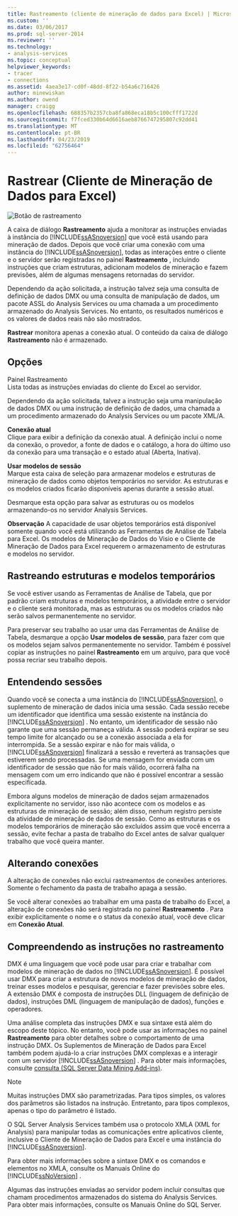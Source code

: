 ```yaml
---
title: Rastreamento (cliente de mineração de dados para Excel) | Microsoft Docs
ms.custom: ''
ms.date: 03/06/2017
ms.prod: sql-server-2014
ms.reviewer: ''
ms.technology:
- analysis-services
ms.topic: conceptual
helpviewer_keywords:
- tracer
- connections
ms.assetid: 4aea3e17-cd0f-48dd-8f22-b54a6c716426
author: minewiskan
ms.author: owend
manager: craigg
ms.openlocfilehash: 688357b2357cba8fa868eca18b5c100cfff1722d
ms.sourcegitcommit: f7fced330b64d6616aeb8766747295807c92dd41
ms.translationtype: MT
ms.contentlocale: pt-BR
ms.lasthandoff: 04/23/2019
ms.locfileid: "62756464"
---
```

# <a name="trace-data-mining-client-for-excel"></a>Rastrear (Cliente de Mineração de Dados para Excel)
  ![Botão de rastreamento](media/misc-trace.gif "botão de rastreamento")  
  
 A caixa de diálogo **Rastreamento** ajuda a monitorar as instruções enviadas à instância do [!INCLUDE[ssASnoversion](../includes/ssasnoversion-md.md)] que você está usando para mineração de dados. Depois que você criar uma conexão com uma instância do [!INCLUDE[ssASnoversion](../includes/ssasnoversion-md.md)], todas as interações entre o cliente e o servidor serão registradas no painel **Rastreamento** , incluindo instruções que criam estruturas, adicionam modelos de mineração e fazem previsões, além de algumas mensagens retornadas do servidor.  
  
 Dependendo da ação solicitada, a instrução talvez seja uma consulta de definição de dados DMX ou uma consulta de manipulação de dados, um pacote ASSL do Analysis Services ou uma chamada a um procedimento armazenado do Analysis Services. No entanto, os resultados numéricos e os valores de dados reais não são mostrados.  
  
 **Rastrear** monitora apenas a conexão atual. O conteúdo da caixa de diálogo **Rastreamento** não é armazenado.  
  
## <a name="options"></a>Opções  
 Painel Rastreamento  
 Lista todas as instruções enviadas do cliente do Excel ao servidor.  
  
 Dependendo da ação solicitada, talvez a instrução seja uma manipulação de dados DMX ou uma instrução de definição de dados, uma chamada a um procedimento armazenado do Analysis Services ou um pacote XML/A.  
  
 **Conexão atual**  
 Clique para exibir a definição da conexão atual. A definição inclui o nome da conexão, o provedor, a fonte de dados e o catálogo, a hora do último uso da conexão para uma transação e o estado atual (Aberta, Inativa).  
  
 **Usar modelos de sessão**  
 Marque esta caixa de seleção para armazenar modelos e estruturas de mineração de dados como objetos temporários no servidor. As estruturas e os modelos criados ficarão disponíveis apenas durante a sessão atual.  
  
 Desmarque esta opção para salvar as estruturas ou os modelos armazenando-os no servidor Analysis Services.  
  
 **Observação** A capacidade de usar objetos temporários está disponível somente quando você está utilizando as Ferramentas de Análise de Tabela para Excel. Os modelos de Mineração de Dados do Visio e o Cliente de Mineração de Dados para Excel requerem o armazenamento de estruturas e modelos no servidor.  
  
## <a name="tracing-temporary-structures-and-models"></a>Rastreando estruturas e modelos temporários  
 Se você estiver usando as Ferramentas de Análise de Tabela, que por padrão criam estruturas e modelos temporários, a atividade entre o servidor e o cliente será monitorada, mas as estruturas ou os modelos criados não serão salvos permanentemente no servidor.  
  
 Para preservar seu trabalho ao usar uma das Ferramentas de Análise de Tabela, desmarque a opção **Usar modelos de sessão**, para fazer com que os modelos sejam salvos permanentemente no servidor. Também é possível copiar as instruções no painel **Rastreamento** em um arquivo, para que você possa recriar seu trabalho depois.  
  
## <a name="understanding-sessions"></a>Entendendo sessões  
 Quando você se conecta a uma instância do [!INCLUDE[ssASnoversion](../includes/ssasnoversion-md.md)], o suplemento de mineração de dados inicia uma sessão. Cada sessão recebe um identificador que identifica uma sessão existente na instância do [!INCLUDE[ssASnoversion](../includes/ssasnoversion-md.md)] . No entanto, um identificador de sessão não garante que uma sessão permaneça válida. A sessão poderá expirar se seu tempo limite for alcançado ou se a conexão associada a ela for interrompida. Se a sessão expirar e não for mais válida, o [!INCLUDE[ssASnoversion](../includes/ssasnoversion-md.md)] finalizará a sessão e reverterá as transações que estiverem sendo processadas. Se uma mensagem for enviada com um identificador de sessão que não for mais válido, ocorrerá falha na mensagem com um erro indicando que não é possível encontrar a sessão especificada.  
  
 Embora alguns modelos de mineração de dados sejam armazenados explicitamente no servidor, isso não acontece com os modelos e as estruturas de mineração de sessão; além disso, nenhum registro persiste da atividade de mineração de dados de sessão. Como as estruturas e os modelos temporários de mineração são excluídos assim que você encerra a sessão, evite fechar a pasta de trabalho do Excel antes de salvar qualquer trabalho que você queira manter.  
  
## <a name="changing-connections"></a>Alterando conexões  
 A alteração de conexões não exclui rastreamentos de conexões anteriores. Somente o fechamento da pasta de trabalho apaga a sessão.  
  
 Se você alterar conexões ao trabalhar em uma pasta de trabalho do Excel, a alteração de conexões não será registrada no painel **Rastreamento** . Para exibir explicitamente o nome e o status da conexão atual, você deve clicar em **Conexão Atual**.  
  
## <a name="understanding-statements-in-the-tracer"></a>Compreendendo as instruções no rastreamento  
 DMX é uma linguagem que você pode usar para criar e trabalhar com modelos de mineração de dados no [!INCLUDE[ssASnoversion](../includes/ssasnoversion-md.md)]. É possível usar DMX para criar a estrutura de novos modelos de mineração de dados, treinar esses modelos e pesquisar, gerenciar e fazer previsões sobre eles. A extensão DMX é composta de instruções DLL (linguagem de definição de dados), instruções DML (linguagem de manipulação de dados), funções e operadores.  
  
 Uma análise completa das instruções DMX e sua sintaxe está além do escopo deste tópico. No entanto, você pode usar as informações no painel **Rastreamento** para obter detalhes sobre o comportamento de uma instrução DMX. Os Suplementos de Mineração de Dados para Excel também podem ajudá-lo a criar instruções DMX complexas e a interagir com um servidor [!INCLUDE[ssASnoversion](../includes/ssasnoversion-md.md)] . Para obter mais informações, consulte [consulta &#40;SQL Server Data Mining Add-ins&#41;](query-sql-server-data-mining-add-ins.md).  
  
> [!NOTE]  
>  Muitas instruções DMX são parametrizadas. Para tipos simples, os valores dos parâmetros são listados na instrução. Entretanto, para tipos complexos, apenas o tipo do parâmetro é listado.  
  
 O SQL Server Analysis Services também usa o protocolo XMLA (XML for Analysis) para manipular todas as comunicações entre aplicativos cliente, inclusive o Cliente de Mineração de Dados para Excel e uma instância do [!INCLUDE[ssASnoversion](../includes/ssasnoversion-md.md)].  
  
 Para obter mais informações sobre a sintaxe DMX e os comandos e elementos no XMLA, consulte os Manuais Online do [!INCLUDE[ssNoVersion](../includes/ssnoversion-md.md)] .  
  
 Algumas das instruções enviadas ao servidor podem incluir consultas que chamam procedimentos armazenados do sistema do Analysis Services. Para obter mais informações, consulte os Manuais Online do SQL Server.  
  
  
